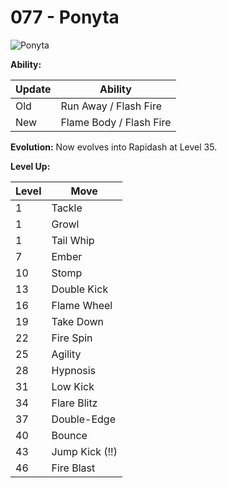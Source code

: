 # 077 - Ponyta
![][077]

**Ability:**

Update | Ability
---    | ---
Old    | Run Away / Flash Fire
New    | Flame Body / Flash Fire

**Evolution:**
Now evolves into Rapidash at Level 35.

**Level Up:**

Level | Move
---   | ---
  1   | Tackle
  1   | Growl
  1   | Tail Whip
  7   | Ember
 10   | Stomp
 13   | Double Kick
 16   | Flame Wheel
 19   | Take Down
 22   | Fire Spin
 25   | Agility
 28   | Hypnosis
 31   | Low Kick
 34   | Flare Blitz
 37   | Double-Edge
 40   | Bounce
 43   | Jump Kick (!!)
 46   | Fire Blast



[077]: https://raw.githubusercontent.com/PokeAPI/sprites/master/sprites/pokemon/77.png "Ponyta"
